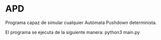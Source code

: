 # APD
Programa capaz de simular cualquier Autómata Pushdown determinista.


El programa se ejecuta de la siguiente manera: python3 main.py
